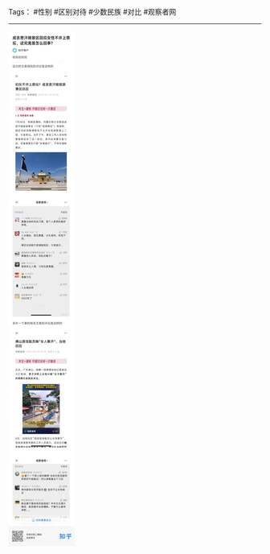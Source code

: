 Tags： #性别 #区别对待 #少数民族 #对比 #观察者网
***
[![1673174267239.jpg](https://raw.githubusercontent.com/bluntvoice/mypic/main/1673174267239.jpg)](https://raw.githubusercontent.com/bluntvoice/mypic/main/1673174267239.jpg)
